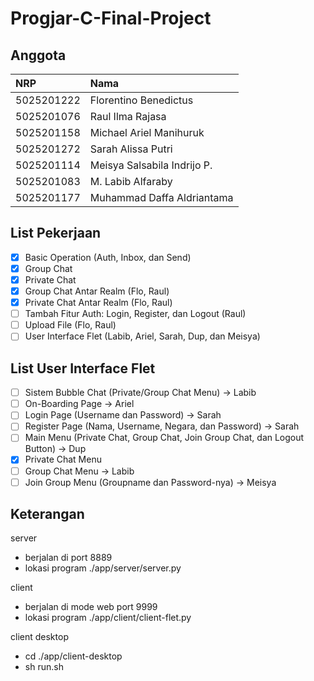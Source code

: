 # Progjar-C-Final-Project
## Anggota

| NRP        | Nama                         |
| :--------- | :--------------------------- |
| 5025201222 | Florentino Benedictus        |
| 5025201076 | Raul Ilma Rajasa             |
| 5025201158 | Michael Ariel Manihuruk      |
| 5025201272 | Sarah Alissa Putri           |
| 5025201114 | Meisya Salsabila Indrijo P.  |
| 5025201083 | M. Labib Alfaraby            |
| 5025201177 | Muhammad Daffa Aldriantama   |

## List Pekerjaan
-   [x] Basic Operation (Auth, Inbox, dan Send)
-   [x] Group Chat
-   [x] Private Chat
-   [x] Group Chat Antar Realm (Flo, Raul)
-   [x] Private Chat Antar Realm (Flo, Raul)
-   [ ] Tambah Fitur Auth: Login, Register, dan Logout (Raul)
-   [ ] Upload File (Flo, Raul)
-   [ ] User Interface Flet (Labib, Ariel, Sarah, Dup, dan Meisya)

## List User Interface Flet
-   [ ] Sistem Bubble Chat (Private/Group Chat Menu) -> Labib
-   [ ] On-Boarding Page -> Ariel
-   [ ] Login Page (Username dan Password) -> Sarah
-   [ ] Register Page (Nama, Username, Negara, dan Password) -> Sarah
-   [ ] Main Menu (Private Chat, Group Chat, Join Group Chat, dan Logout Button) -> Dup
-   [x] Private Chat Menu
-   [ ] Group Chat Menu -> Labib
-   [ ] Join Group Menu (Groupname dan Password-nya) -> Meisya

## Keterangan
server 
- berjalan di port 8889
- lokasi program ./app/server/server.py

client 
- berjalan di mode web port 9999
- lokasi program ./app/client/client-flet.py

client desktop
- cd ./app/client-desktop
- sh run.sh